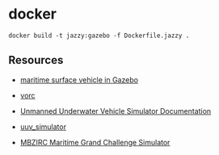 

# docker

```
docker build -t jazzy:gazebo -f Dockerfile.jazzy .
```
## Resources
- [maritime surface vehicle in Gazebo](https://gazebosim.org/api/sim/8/surface_vehicles.html)

- [vorc](https://github.com/osrf/vorc/tree/master)

- [Unmanned Underwater Vehicle Simulator Documentation ](https://uuvsimulator.github.io/packages/uuv_simulator/docs/features/gazebo_worlds/)
- [uuv_simulator](https://github.com/uuvsimulator/uuv_simulator/tree/master)
- [MBZIRC Maritime Grand Challenge Simulator](https://github.com/osrf/mbzirc?tab=readme-ov-file)
